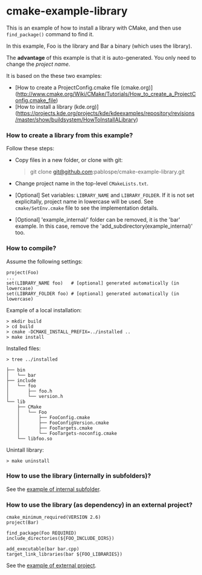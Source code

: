 cmake-example-library
=====================

This is an example of how to install a library with CMake, and then use
`find_package()` command to find it.

In this example, Foo is the library and Bar a binary (which uses the library).

The **advantage** of this example is that it is auto-generated. You only need to change
the *project name*.

It is based on the these two examples:
  * [How to create a ProjectConfig.cmake file (cmake.org)]
    (http://www.cmake.org/Wiki/CMake/Tutorials/How_to_create_a_ProjectConfig.cmake_file)
  * [How to install a library (kde.org)]
    (https://projects.kde.org/projects/kde/kdeexamples/repository/revisions/master/show/buildsystem/HowToInstallALibrary)

### How to create a library from this example?

Follow these steps:

  * Copy files in a new folder, or clone with git:

    > git clone git@github.com:pablospe/cmake-example-library.git

  * Change project name in the top-level `CMakeLists.txt`.

  * [Optional] Set variables: `LIBRARY_NAME` and `LIBRARY_FOLDER`.
    If it is not set explicitally, project name in lowercase will be used.
    See `cmake/SetEnv.cmake` file to see the implementation details.

  * [Optional] 'example_internal/' folder can be removed, it is the 'bar' example.
    In this case, remove the 'add_subdirectory(example_internal)' too.

### How to compile?

Assume the following settings:

    project(Foo)
    ...
    set(LIBRARY_NAME foo)   # [optional] generated automatically (in lowercase)
    set(LIBRARY_FOLDER foo) # [optional] generated automatically (in lowercase)

Example of a local installation:

    > mkdir build
    > cd build
    > cmake -DCMAKE_INSTALL_PREFIX=../installed ..
    > make install

Installed files:

    > tree ../installed

    ├── bin
    │   └── bar
    ├── include
    │   └── foo
    │       ├── foo.h
    │       └── version.h
    └── lib
        ├── CMake
        │   └── Foo
        │       ├── FooConfig.cmake
        │       ├── FooConfigVersion.cmake
        │       ├── FooTargets.cmake
        │       └── FooTargets-noconfig.cmake
        └── libfoo.so

Unintall library:

    > make uninstall

### How to use the library (internally in subfolders)?

See the [example of internal subfolder](example_internal/).

### How to use the library (as dependency) in an external project?

    cmake_minimum_required(VERSION 2.6)
    project(Bar)

    find_package(Foo REQUIRED)
    include_directories(${FOO_INCLUDE_DIRS})

    add_executable(bar bar.cpp)
    target_link_libraries(bar ${FOO_LIBRARIES})

See the [example of external project](example_external/).

